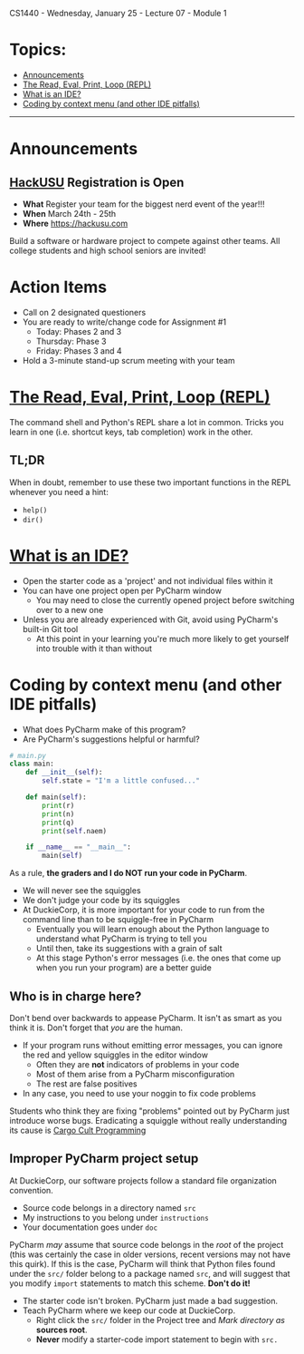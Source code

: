 CS1440 - Wednesday, January 25 - Lecture 07 - Module 1

# Topics:
* [Announcements](#announcements)
* [The Read, Eval, Print, Loop (REPL)](#the-read-eval-print-loop-repl)
* [What is an IDE?](#what-is-an-ide)
* [Coding by context menu (and other IDE pitfalls)](#coding-by-context-menu-and-other-ide-pitfalls)


------------------------------------------------------------
# Announcements

## [HackUSU](https://www.hackusu.com/) Registration is Open

*   **What**  Register your team for the biggest nerd event of the year!!!
*   **When**  March 24th - 25th
*   **Where** https://hackusu.com

Build a software or hardware project to compete against other teams. All college students and high school seniors are invited!


# Action Items

*	Call on 2 designated questioners
*   You are ready to write/change code for Assignment #1
    *   Today: Phases 2 and 3
    *   Thursday: Phase 3
    *   Friday: Phases 3 and 4
*	Hold a 3-minute stand-up scrum meeting with your team



# [The Read, Eval, Print, Loop (REPL)](../REPL.md)

The command shell and Python's REPL share a lot in common.  Tricks you learn in one (i.e. shortcut keys, tab completion) work in the other.

## TL;DR

When in doubt, remember to use these two important functions in the REPL
whenever you need a hint:

*   `help()`
*   `dir()`



# [What is an IDE?](../What_is_an_IDE.md)

*   Open the starter code as a 'project' and not individual files within it
*   You can have one project open per PyCharm window
    *   You may need to close the currently opened project before switching over to a new one
*   Unless you are already experienced with Git, avoid using PyCharm's built-in Git tool
    *   At this point in your learning you're much more likely to get yourself into trouble with it than without



# Coding by context menu (and other IDE pitfalls)

*   What does PyCharm make of this program?
*   Are PyCharm's suggestions helpful or harmful?

```python
# main.py
class main:
    def __init__(self):
        self.state = "I'm a little confused..."

    def main(self):
        print(r)
        print(n)
        print(q)
        print(self.naem)

    if __name__ == "__main__":
        main(self)
```

As a rule, **the graders and I do NOT run your code in PyCharm**.

*   We will never see the squiggles
*   We don't judge your code by its squiggles
*   At DuckieCorp, it is more important for your code to run from the command line than to be squiggle-free in PyCharm
    *   Eventually you will learn enough about the Python language to understand what PyCharm is trying to tell you
    *   Until then, take its suggestions with a grain of salt
    *   At this stage Python's error messages (i.e. the ones that come up when you run your program) are a better guide


## Who is in charge here?

Don't bend over backwards to appease PyCharm.  It isn't as smart as you think it is.  Don't forget that *you* are the human.

*   If your program runs without emitting error messages, you can ignore the red and yellow squiggles in the editor window
    *   Often they are **not** indicators of problems in your code
    *   Most of them arise from a PyCharm misconfiguration
    *   The rest are false positives
*   In any case, you need to use your noggin to fix code problems

Students who think they are fixing "problems" pointed out by PyCharm just introduce worse bugs.  Eradicating a squiggle without really understanding its cause is [Cargo Cult
Programming](https://blog.ndepend.com/cargo-cult-programming/)



## Improper PyCharm project setup

At DuckieCorp, our software projects follow a standard file organization convention.

*   Source code belongs in a directory named `src`
*   My instructions to you belong under `instructions`
*   Your documentation goes under `doc`

PyCharm *may* assume that source code belongs in the *root* of the project (this was certainly the case in older versions, recent versions may not have this quirk).  If this is the case, PyCharm will think that Python files found under the `src/` folder belong to a package named `src`, and will suggest that you modify `import` statements to match this scheme.  **Don't do it!**

*   The starter code isn't broken.  PyCharm just made a bad suggestion.
*   Teach PyCharm where we keep our code at DuckieCorp.
    *   Right click the `src/` folder in the Project tree and *Mark directory as* **sources root**.
    *   **Never** modify a starter-code import statement to begin with `src.`



